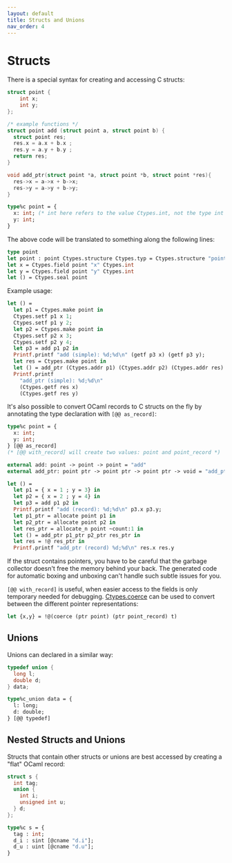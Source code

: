```yaml
---
layout: default
title: Structs and Unions
nav_order: 4
---
```


# Structs

There is a special syntax for creating and accessing C structs:

```c
struct point {
    int x;
    int y;
};

/* example functions */
struct point add (struct point a, struct point b) {
  struct point res;
  res.x = a.x + b.x ;
  res.y = a.y + b.y ;
  return res;
}

void add_ptr(struct point *a, struct point *b, struct point *res){
  res->x = a->x + b->x;
  res->y = a->y + b->y;
}
```

```ocaml
type%c point = {
  x: int; (* int here refers to the value Ctypes.int, not the type int *)
  y: int;
}
```

The above code will be translated to something along the following lines:
```ocaml
type point
let point : point Ctypes.structure Ctypes.typ = Ctypes.structure "point"
let x = Ctypes.field point "x" Ctypes.int
let y = Ctypes.field point "y" Ctypes.int
let () = Ctypes.seal point
 ```

Example usage:
```ocaml
let () =
  let p1 = Ctypes.make point in
  Ctypes.setf p1 x 1;
  Ctypes.setf p1 y 2;
  let p2 = Ctypes.make point in
  Ctypes.setf p2 x 3;
  Ctypes.setf p2 y 4;
  let p3 = add p1 p2 in
  Printf.printf "add (simple): %d;%d\n" (getf p3 x) (getf p3 y);
  let res = Ctypes.make point in
  let () = add_ptr (Ctypes.addr p1) (Ctypes.addr p2) (Ctypes.addr res) in
  Printf.printf
    "add_ptr (simple): %d;%d\n"
    (Ctypes.getf res x)
    (Ctypes.getf res y)
```

It's also possible to convert OCaml records to C structs on the fly by
annotating the type declaration with `[@@ as_record]`:

```ocaml
type%c point = {
  x: int;
  y: int;
} [@@ as_record]
(* [@@ with_record] will create two values: point and point_record *)

external add: point -> point -> point = "add"
external add_ptr: point ptr -> point ptr -> point ptr -> void = "add_ptr"

let () =
  let p1 = { x = 1 ; y = 3} in
  let p2 = { x = 2 ; y = 4} in
  let p3 = add p1 p2 in
  Printf.printf "add (record): %d;%d\n" p3.x p3.y;
  let p1_ptr = allocate point p1 in
  let p2_ptr = allocate point p2 in
  let res_ptr = allocate_n point ~count:1 in
  let () = add_ptr p1_ptr p2_ptr res_ptr in
  let res = !@ res_ptr in
  Printf.printf "add_ptr (record) %d;%d\n" res.x res.y
```

If the struct contains pointers, you have to be careful that the
garbage collector doesn't free the memory behind your back. The
generated code for automatic boxing and unboxing can't handle
such subtle issues for you.

`[@@ with_record]` is useful, when easier access to the
fields is only temporary needed for debugging.
[Ctypes.coerce](https://github.com/ocamllabs/ocaml-ctypes/blob/b19b190ad5083d03130dd67508705da77c1c5089/src/ctypes/ctypes.mli#L440)
can be used to convert between the different pointer representations:

```ocaml
let {x,y} = !@(coerce (ptr point) (ptr point_record) t)
```

## Unions

Unions can declared in a similar way:

```c
typedef union {
  long l;
  double d;
} data;
```

```ocaml
type%c_union data = {
  l: long;
  d: double;
} [@@ typedef]
```

## Nested Structs and Unions

Structs that contain other structs or unions are best accessed by
creating a "flat" OCaml record:

```c
struct s {
  int tag;
  union {
    int i;
    unsigned int u;
  } d;
};
```

```ocaml
type%c s = { 
  tag : int;
  d_i : sint [@cname "d.i"];
  d_u : uint [@cname "d.u"];
}
 ```
